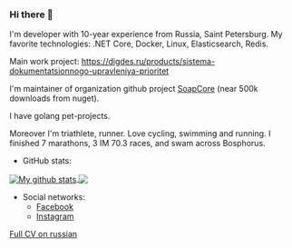 ### Hi there 👋
I'm developer with 10-year experience from Russia, Saint Petersburg. 
My favorite technologies: .NET Core, Docker, Linux, Elasticsearch, Redis. 

Main work project: https://digdes.ru/products/sistema-dokumentatsionnogo-upravleniya-prioritet

I'm maintainer of organization github project [SoapCore](https://github.com/DigDes/SoapCore) (near 500k downloads from nuget).

I have golang pet-projects. 

Moreover I'm triathlete, runner. Love cycling, swimming and running. I finished 7 marathons, 3 IM 70.3 races, and swam across Bosphorus.

* GitHub stats:  
<a href="https://github.com/anuraghazra/github-readme-stats">
  <img align="center" src="https://github-readme-stats.vercel.app/api?username=kotovaleksandr&show_icons=true&line_height=27&include_all_commits=true" alt="My github stats" />
</a>  
<a href="https://github.com/anuraghazra/github-readme-stats">
  <!-- Change the `github-readme-stats.anuraghazra1.vercel.app` to `github-readme-stats.vercel.app`  -->
  <img align="center" src="https://github-readme-stats.vercel.app/api/top-langs/?username=kotovaleksandr" />
</a>

* Social networks:
    * [Facebook](https://www.facebook.com/destroy.everything.you.touch.today/)
    * [Instagram](https://www.instagram.com/destroy_everything_you_touch/)

[Full CV on russian](https://career.habr.com/kotov-a-48266)
<!--
**kotovaleksandr/kotovaleksandr** is a ✨ _special_ ✨ repository because its `README.md` (this file) appears on your GitHub profile.

Here are some ideas to get you started:

- 🔭 I’m currently working on ...
- 🌱 I’m currently learning ...
- 👯 I’m looking to collaborate on ...
- 🤔 I’m looking for help with ...
- 💬 Ask me about ...
- 📫 How to reach me: ...
- 😄 Pronouns: ...
- ⚡ Fun fact: ...
-->
